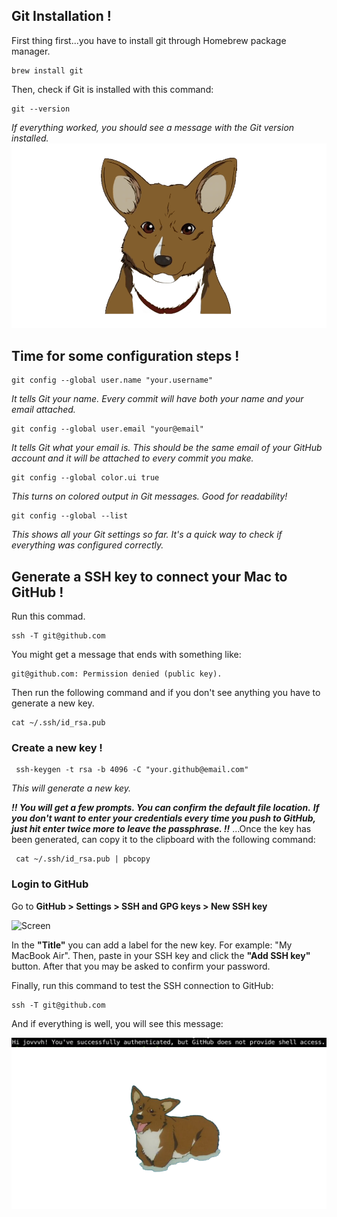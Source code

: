 
## Git Installation !

First thing first...you have to install git through Homebrew package manager.

```
brew install git
```

Then, check if Git is installed with this command:

```
git --version
```
_If everything worked, you should see a message with the Git version installed._
![Ein is ready](Ein_is_ready.png)
## Time for some configuration steps !

```
git config --global user.name "your.username"
```
_It tells Git your name. Every commit will have both your name and your email attached._

```
git config --global user.email "your@email"
```
_It tells Git what your email is. This should be the same email of your GitHub account and it will be attached to every commit you make._

```
git config --global color.ui true
```
_This turns on colored output in Git messages. Good for readability!_

```
git config --global --list
```
_This shows all your Git settings so far. It's a quick way to check if everything was configured correctly._

## Generate a SSH key to connect your Mac to GitHub !

Run this commad.
```
ssh -T git@github.com
```

You  might get a message that ends with something like:
```
git@github.com: Permission denied (public key).
```

Then run the following command and if you don't see anything you have to generate a new key.
```
cat ~/.ssh/id_rsa.pub
```
 
### Create a new key !

```
 ssh-keygen -t rsa -b 4096 -C "your.github@email.com"
```
_This will generate a new key._

 ***!! You will get a few prompts. You can confirm the default file location.***
***If you don't want to enter your credentials every time you push to GitHub, just hit enter twice more to leave the passphrase. !!***
...Once the key has been generated, can copy it to the clipboard with the following command:
 
```
 cat ~/.ssh/id_rsa.pub | pbcopy
```

### Login to GitHub

Go to **GitHub > Settings > SSH and GPG keys > New SSH key**

![Screen](Pasted_image_20250816110252.png)
 
 In the **"Title"** you can add a label for the new key. For example: "My MacBook Air".
 Then, paste in your SSH key and click the **"Add SSH key"** button. After that you may be asked to confirm your password.

Finally, run this command to test the SSH connection to GitHub:

```
ssh -T git@github.com
```

And if everything is well, you will see this message:

![Message](Message.png)
![Ein is happy](processed_image.png)
